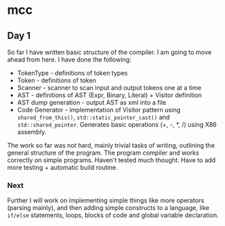 # mcc

## Day 1

So far I have written basic structure of the compiler.
I am going to move ahead from here. I have done the following:

- TokenType - definitions of token types
- Token - definitions of token
- Scanner - scanner to scan input and output tokens one at a time
- AST - definitions of AST (Expr, Binary, Literal) + Visitor definition
- AST dump generation - output AST as xml into a file
- Code Generator - implementation of Visitor pattern using
    `shared_from_this()`, `std::static_pointer_cast()` and `std::shared_pointer`. 
    Generates basic operations (+, -, *, /) using X86 assembly.
    
The work so far was not hard, mainly trivial tasks of writing, outlining
the general structure of the program. The program compiler and works
correctly on simple programs. Haven't tested much thought. Have to add
more testing + automatic build routine.

### **Next**
Further I will work on implementing simple things like
more operators (parsing mainly), and then adding simple
constructs to a language, like `if/else` statements, loops,
blocks of code and global variable declaration.